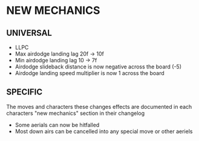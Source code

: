 # NEW MECHANICS

## UNIVERSAL

- LLPC
- Max airdodge landing lag 20f -> 10f
- Min airdodge landing lag 10 -> 7f
- Airdodge slideback distance is now negative across the board (-5)
- Airdodge landing speed multiplier is now 1 across the board

## SPECIFIC

The moves and characters these changes effects are documented in each characters "new mechanics" section in their changelog

- Some aerials can now be hitfalled
- Most down airs can be cancelled into any special move or other aeriels